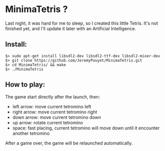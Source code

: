 # MinimaTetris ?

Last night, it was hard for me to sleep, so I created this little Tetris. It's not finished yet, and I'll update it later with an Artificial Intelligence.

## Install:

```
$> sudo apt-get install libsdl2-dev libsdl2-ttf-dev libsdl2-mixer-dev
$> git clone https://github.com/JeremyPouyet/MinimaTetris.git
$> cd MinimaTetris/ && make
$> ./MinimaTetris
```

## How to play:

The game start directly after the launch, then:  

* left arrow: move current tetromino left  
* right arrow: move current tetromino right  
* down arrow: move current tetromino down  
* up arrow: rotate current tetromino  
* space: fast placing, current tetromino will move down until it encounter another tetromino  

After a game over, the game will be relaunched automatically.
